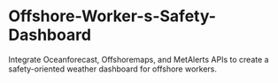 # Offshore-Worker-s-Safety-Dashboard
Integrate Oceanforecast, Offshoremaps, and MetAlerts APIs to create a safety-oriented weather dashboard for offshore workers.

